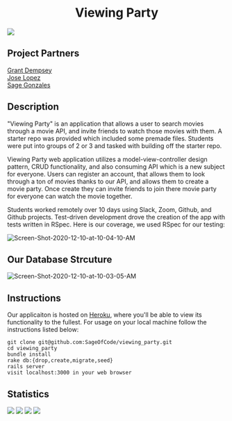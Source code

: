 # <div align="center"> Viewing Party
<img src="https://media.giphy.com/media/l2Sq70zdilk5aYYa4/giphy.gif">

 ## Project Partners
[Grant Dempsey](https://github.com/GDemps) <br>
[Jose Lopez](https://github.com/JoseLopez235) <br>
[Sage Gonzales](https://github.com/SageOfCode) <br>
## Description
"Viewing Party" is an application that allows a user to search movies through a movie API, and invite friends to watch those movies with them. A starter repo was provided which included some premade files. Students were put into groups of 2 or 3 and tasked with building off the starter repo. 

Viewing Party web application utilizes a model-view-controller design pattern, CRUD functionality, and also consuming API which is a new subject for everyone. Users can register an account, that allows them to look through a ton of movies thanks to our API, and allows them to create a movie party. Once create they can invite friends to join there movie party for everyone can watch the movie together. 

Students worked remotely over 10 days using Slack, Zoom, Github, and Github projects. Test-driven development drove the creation of the app with tests written in RSpec. Here is our coverage, we used RSpec for our testing: 

<img src="https://i.ibb.co/GtQGQ1Z/Screen-Shot-2020-12-10-at-10-04-10-AM.png" alt="Screen-Shot-2020-12-10-at-10-04-10-AM" border="0">

## Our Database Strcuture
<img src="https://i.ibb.co/jw8F8wF/Screen-Shot-2020-12-10-at-10-03-05-AM.png" alt="Screen-Shot-2020-12-10-at-10-03-05-AM" border="0">

## Instructions
Our applicaiton is hosted on [Heroku](https://viewing-party-2008-be.herokuapp.com/), where you'll be able to view its functionality to the fullest.
For usage on your local machine follow the instructions listed below:
```
git clone git@github.com:SageOfCode/viewing_party.git
cd viewing_party
bundle install
rake db:{drop,create,migrate,seed}
rails server
visit localhost:3000 in your web browser
```
## Statistics
   ![](https://img.shields.io/badge/Rails-5.2.4-informational?style=flat&logo=<LOGO_NAME>&logoColor=white&color=2bbc8a)    ![](https://img.shields.io/badge/Code-HTML-informational?style=flat&logo=<LOGO_NAME>&logoColor=white&color=2bbc8a) ![](https://img.shields.io/badge/Code-CSS-informational?style=flat&logo=<LOGO_NAME>&logoColor=white&color=2bbc8a)
![](https://img.shields.io/badge/Code-Ruby-informational?style=flat&logo=<LOGO_NAME>&logoColor=white&color=2bbc8a)
